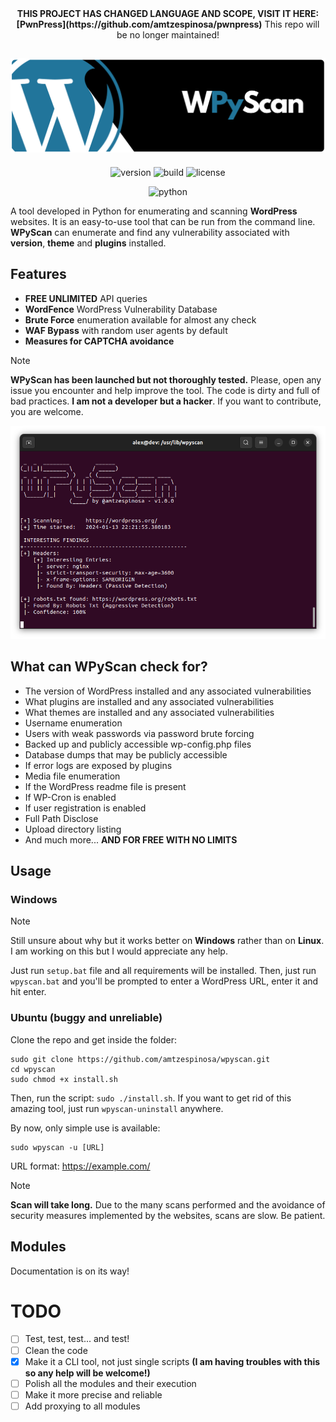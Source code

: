 <div align="center">
<b>THIS PROJECT HAS CHANGED LANGUAGE AND SCOPE, VISIT IT HERE: [PwnPress](https://github.com/amtzespinosa/pwnpress)</b>
This repo will be no longer maintained!
</div>


![WPyScan](/img/wpyscan_banner.png)
---
<div align="center">

![version](https://img.shields.io/badge/version-1.3.3-blue)
![build](https://img.shields.io/badge/build-passing-green)
![license](https://img.shields.io/badge/license-GPLv3-lightgrey)

![python](https://img.shields.io/badge/Python-3.12-FFDA4A.svg?style=flat&logo=python&logoColor=white&labelColor=blue)

</div>

A tool developed in Python for enumerating and scanning **WordPress** websites. It is an easy-to-use tool that can be run from the command line. **WPyScan** can enumerate and find any vulnerability associated with **version**, **theme** and **plugins** installed.

## Features
- **FREE UNLIMITED** API queries
- **WordFence** WordPress Vulnerability Database
- **Brute Force** enumeration available for almost any check
- **WAF Bypass** with random user agents by default
- **Measures for CAPTCHA avoidance**

> [!NOTE]
> **WPyScan has been launched but not thoroughly tested.** Please, open any issue you encounter and help improve the tool. The code is dirty and full of bad practices. **I am not a developer but a hacker**. If you want to contribute, you are welcome.

![Screenshot](https://github.com/amtzespinosa/wpyscan/raw/main/img/screenshot_1.png)

## What can WPyScan check for?
- The version of WordPress installed and any associated vulnerabilities
- What plugins are installed and any associated vulnerabilities
- What themes are installed and any associated vulnerabilities
- Username enumeration
- Users with weak passwords via password brute forcing
- Backed up and publicly accessible wp-config.php files
- Database dumps that may be publicly accessible
- If error logs are exposed by plugins
- Media file enumeration
- If the WordPress readme file is present
- If WP-Cron is enabled
- If user registration is enabled
- Full Path Disclose
- Upload directory listing
- And much more... **AND FOR FREE WITH NO LIMITS**

## Usage

### Windows

> [!NOTE]
> Still unsure about why but it works better on **Windows** rather than on **Linux**. I am working on this but I would appreciate any help.

Just run `setup.bat` file and all requirements will be installed. Then, just run `wpyscan.bat` and you'll be prompted to enter a WordPress URL, enter it and hit enter.

### Ubuntu (buggy and unreliable)

Clone the repo and get inside the folder:

```
sudo git clone https://github.com/amtzespinosa/wpyscan.git
cd wpyscan
sudo chmod +x install.sh
```
Then, run the script: `sudo ./install.sh`. If you want to get rid of this amazing tool, just run `wpyscan-uninstall` anywhere.

By now, only simple use is available:

```
sudo wpyscan -u [URL]
```

URL format: https://example.com/

> [!NOTE]
> **Scan will take long.** Due to the many scans performed and the avoidance of security measures implemented by the websites, scans are slow. Be patient.

## Modules
Documentation is on its way! 

# TODO
- [ ] Test, test, test... and test!
- [ ] Clean the code
- [x] Make it a CLI tool, not just single scripts **(I am having troubles with this so any help will be welcome!)**
- [ ] Polish all the modules and their execution
- [ ] Make it more precise and reliable
- [ ] Add proxying to all modules
